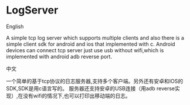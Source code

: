 # LogServer 

English

A simple tcp log server which supports multiple clients 
and also there is a simple client sdk for android and ios that implemented with c.
Android devices can connect tcp server just use usb without wifi,which is implemented with android adb reverse port.

中文

一个简单的基于tcp协议的日志服务器,支持多个客户端。另外还有安卓和IOS的SDK,SDK是用c语言写的。
服务器还支持安卓的USB连接（用adb reverse实现）,在没有wifi的情况下,也可以打印出移动端的日志。
